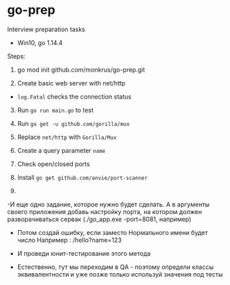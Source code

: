 # go-prep
Interview preparation tasks
- Win10, go 1.14.4 

Steps:
1. go mod init github.com/monkrus/go-prep.git

2. Create basic web server with net/http
- `log.Fatal` checks the connection status

3. Run `go run main.go` to test

4. Run `go get -u github.com/gorilla/mux` 

5. Replace `net/http` with `Gorilla/Mux` 

6. Create a query parameter `name` 

7. Check open/closed ports

8. Install `go get github.com/anvie/port-scanner`

9.


-И еще одно задание, которое нужно будет сделать. А в аргументы своего приложения добавь настройку порта, на котором должен разворачиваться сервак 
(./go_app.exe -port=8081, например)

- Потом создай ошибку, если заместо Нормального имени будет число
Например : /hello?name=123

- И проведи юнит-тестирование этого метода

- Естественно, тут мы переходим в QA - поэтому определи классы эквивалентности и уже позже только используй значения под тесты